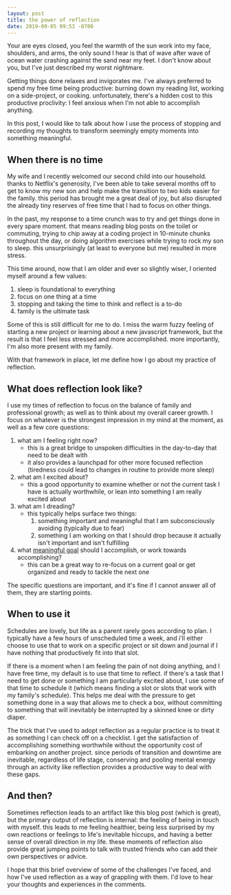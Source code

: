 ```yaml
---
layout: post
title: the power of reflection
date: 2019-09-05 09:53 -0700
---
```


Your are eyes closed, you feel the warmth of the sun work into my face, shoulders, and arms, the only sound I hear is that of wave after wave of ocean water crashing against the sand near my feet. I don't know about you, but I've just described my worst nightmare. 

Getting things done relaxes and invigorates me. I've always preferred to spend my free time being productive: burning down my reading list, working on a side-project, or cooking.  unfortunately, there's a hidden cost to this productive proclivity: I feel anxious when I'm not able to accomplish anything.

In this post, I would like to talk about how I use the process of stopping and recording my thoughts to transform seemingly empty moments into something meaningful.

When there is no time
---

My wife and I recently welcomed our second child into our household. thanks to Netflix's generosity, I've been able to take several months off to get to know my new son and help make the transition to two kids easier for the family. this period has brought me a great deal of joy, but also disrupted the already tiny reserves of free time that I had to focus on other things.

In the past, my response to a time crunch was to try and get things done in every spare moment. that means reading blog posts on the toilet or commuting, trying to chip away at a coding project in 10-minute chunks throughout the day, or doing algorithm exercises while trying to rock my son to sleep. this unsurprisingly (at least to everyone but me) resulted in more stress.

This time around, now that I am older and ever so slightly wiser, I oriented myself around a few values:

1. sleep is foundational to everything
2. focus on one thing at a time
3. stopping and taking the time to think and reflect is a to-do
4. family is the ultimate task

Some of this is still difficult for me to do. I miss the warm fuzzy feeling of starting a new project or learning about a new javascript framework, but the result is that I feel less stressed and more accomplished. more importantly, I'm also more present with my family.

With that framework in place, let me define how I go about my practice of reflection.

What does reflection look like?
---

I use my times of reflection to focus on the balance of family and professional growth; as well as to think about my overall career growth. I focus on whatever is the strongest impression in my mind at the moment, as well as a few core questions:

1. what am I feeling right now?
    - this is a great bridge to unspoken difficulties in the day-to-day that need to be dealt with
    - it also provides a launchpad for other more focused reflection (tiredness could lead to changes in routine to provide more sleep)
2. what am I excited about?
    - this a good opportunity to examine whether or not the current task I have is actually worthwhile, or lean into something I am really excited about
3. what am I dreading?
    - this typically helps surface two things:
        1. something important and meaningful that I am subconsciously avoiding (typically due to fear)
        2. something I am working on that I should drop because it actually isn't important and isn't fulfilling
4. what [meaningful goal](https://facilethings.com/blog/en/time-management-matrix) should I accomplish, or work towards accomplishing?
    - this can be a great way to re-focus on a current goal or get organized and ready to tackle the next one

The specific questions are important, and it's fine if I cannot answer all of them, they are starting points.

When to use it
---

Schedules are lovely, but life as a parent rarely goes according to plan. I typically have a few hours of unscheduled time a week, and i'll either choose to use that to work on a specific project or sit down and journal if I have nothing that productively fit into that slot.

If there is a moment when I am feeling the pain of not doing anything, and I have free time, my default is to use that time to reflect. if there's a task that I need to get done or something I am particularly excited about, I use some of that time to schedule it (which means finding a slot or slots that work with my family's schedule). This helps me deal with the pressure to get something done in a way that allows me to check a box, without committing to something that will inevitably be interrupted by a skinned knee or dirty diaper.

The trick that I've used to adopt reflection as a regular practice is to treat it as something I can check off on a checklist. I get the satisfaction of accomplishing something worthwhile without the opportunity cost of embarking on another project. since periods of transition and downtime are inevitable, regardless of life stage, conserving and pooling mental energy through an activity like reflection provides a productive way to deal with these gaps.

And then?
---

Sometimes reflection leads to an artifact like this blog post (which is great), but the primary output of reflection is internal: the feeling of being in touch with myself. this leads to me feeling healthier, being less surprised by my own reactions or feelings to life's inevitable hiccups, and having a better sense of overall direction in my life. these moments of reflection also provide great jumping points to talk with trusted friends who can add their own perspectives or advice.

I hope that this brief overview of some of the challenges I've faced, and how I've used reflection as a way of grappling with them. I'd love to hear your thoughts and experiences in the comments.